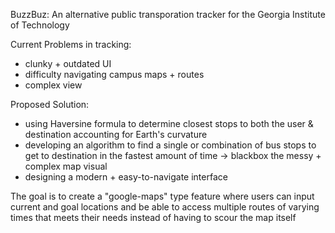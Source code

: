 BuzzBuz: An alternative public transporation tracker for the Georgia Institute of Technology

Current Problems in tracking:
- clunky + outdated UI
- difficulty navigating campus maps + routes
- complex view

Proposed Solution: 
- using Haversine formula to determine closest stops to both the user & destination accounting for Earth's curvature
- developing an algorithm to find a single or combination of bus stops to get to destination in the fastest amount of time -> blackbox the messy + complex map visual 
- designing a modern + easy-to-navigate interface

The goal is to create a "google-maps" type feature where users can input current and goal locations and be able to access multiple routes of varying times that meets their needs instead of having to scour the map itself
